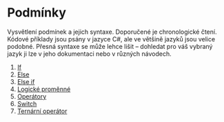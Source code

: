 # Podmínky

Vysvětlení podmínek a jejich syntaxe. Doporučené je chronologické čtení. Kódové příklady jsou psány v jazyce C#, ale ve
většině jazyků jsou velice podobné. Přesná syntaxe se může lehce lišit – dohledat pro váš vybraný jazyk ji lze v jeho
dokumentaci nebo v různých návodech.

1. [If](01-if)
2. [Else](02-else)
3. [Else if](03-else-if)
4. [Logické proměnné](04-logicke-promenne)
5. [Operátory](05-operatory)
6. [Switch](06-switch)
7. [Ternární operátor](07-ternarni-operator)
